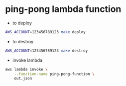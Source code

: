 # ping-pong lambda function

- to deploy
```sh
AWS_ACCOUNT=123456789123 make deploy
```

- to destroy
```sh
AWS_ACCOUNT=123456789123 make destroy
```

- invoke lambda
```sh
aws lambda invoke \
    --function-name ping-pong-function \
    out.json
```